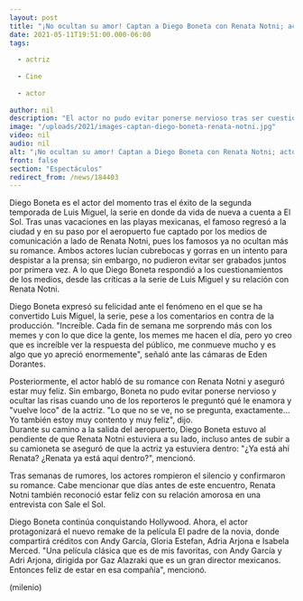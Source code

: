 ```yaml
---
layout: post
title: "¡No ocultan su amor! Captan a Diego Boneta con Renata Notni; actor habla de su romance"
date: 2021-05-11T19:51:00.000-06:00
tags:
  
  - actriz
  
  - Cine
  
  - actor
  
author: nil
description: "El actor no pudo evitar ponerse nervioso tras ser cuestionado sobre que le vuelve loco de Renata Notni; además habló de las críticas a 'Luis Miguel, la serie'. "
image: "/uploads/2021/images-captan-diego-boneta-renata-notni.jpg"
video: nil
audio: nil
alt: "¡No ocultan su amor! Captan a Diego Boneta con Renata Notni; actor habla de su romance"
front: false
section: "Espectáculos"
redirect_from: /news/184403
---
```


Diego Boneta es el actor del momento tras el éxito de la segunda temporada de Luis Miguel, la serie en donde da vida de nueva a cuenta a El Sol. Tras unas vacaciones en las playas mexicanas, el famoso regresó a la ciudad y en su paso por el aeropuerto fue captado por los medios de comunicación a lado de Renata Notni, pues los famosos ya no ocultan más su romance.  Ambos actores lucían cubrebocas y gorras en un intento para despistar a la prensa; sin embargo, no pudieron evitar ser grabados juntos por primera vez. A lo que Diego Boneta respondió a los cuestionamientos de los medios, desde las críticas a la serie de Luis Miguel y su relación con Renata Notni.  

Diego Boneta expresó su felicidad ante el fenómeno en el que se ha convertido Luis Miguel, la serie, pese a los comentarios en contra de la producción.  "Increíble. Cada fin de semana me sorprendo más con los memes y con lo que dice la gente, los memes me hacen el día, pero yo creo que es increíble ver la respuesta del público, me conmueve mucho y es algo que yo apreció enormemente", señaló ante las cámaras de Eden Dorantes.  

Posteriormente, el actor habló de su romance con Renata Notni y aseguró estar muy feliz. Sin embargo, Boneta no pudo evitar ponerse nervioso y ocultar las risas cuando uno de los reporteros le preguntó qué le enamora y "vuelve loco" de la actriz.  "Lo que no se ve, no se pregunta, exactamente... Yo también estoy muy contento y muy feliz", dijo.  
Durante su camino a la salida del aeropuerto, Diego Boneta estuvo al pendiente de que Renata Notni estuviera a su lado, incluso antes de subir a su camioneta se aseguró de que la actriz ya estuviera dentro: "¿Ya está ahí Renata? ¿Renata ya está aquí dentro?", mencionó.  

Tras semanas de rumores, los actores rompieron el silencio y confirmaron su romance. Cabe mencionar que días antes de este encuentro, Renata Notni también reconoció estar feliz con su relación amorosa en una entrevista con Sale el Sol.  

Diego Boneta continúa conquistando Hollywood. Ahora, el actor protagonizará el nuevo remake de la película El padre de la novia, donde compartirá créditos con Andy García, Gloria Estefan, Adria Arjona e Isabela Merced.  "Una película clásica que es de mis favoritas, con Andy García y Adri Arjona, dirigida por Gaz Alazraki que es un gran director mexicanos. Entonces feliz de estar en esa compañía", mencionó.

(milenio)